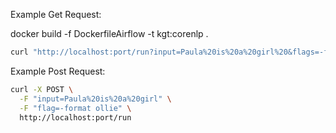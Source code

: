 Example Get Request:

docker build -f DockerfileAirflow -t kgt:corenlp .

```bash
curl "http://localhost:port/run?input=Paula%20is%20a%20girl%20&flags=-format%20ollie'
```

Example Post Request:
```bash
curl -X POST \
  -F "input=Paula%20is%20a%20girl" \
  -F "flag=-format ollie" \
  http://localhost:port/run
```